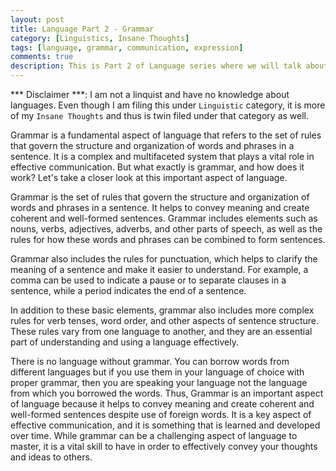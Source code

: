 ```yaml
---
layout: post
title: Language Part 2 - Grammar
category: [Linguistics, Insane Thoughts]
tags: [language, grammar, communication, expression]
comments: true
description: This is Part 2 of Language series where we will talk about grammar.
---
```

*** Disclaimer ***: I am not a linquist and have no knowledge about languages. Even though I am filing this under `Linguistic` category, it is more of my `Insane Thoughts` and thus is twin filed under that category as well.

Grammar is a fundamental aspect of language that refers to the set of rules that govern the structure and organization of words and phrases in a sentence. It is a complex and multifaceted system that plays a vital role in effective communication.
But what exactly is grammar, and how does it work? Let's take a closer look at this important aspect of language.

Grammar is the set of rules that govern the structure and organization of words and phrases in a sentence. It helps to convey meaning and create coherent and well-formed sentences. Grammar includes elements such as nouns, verbs, adjectives, adverbs, and other parts of speech, as well as the rules for how these words and phrases can be combined to form sentences.

Grammar also includes the rules for punctuation, which helps to clarify the meaning of a sentence and make it easier to understand. For example, a comma can be used to indicate a pause or to separate clauses in a sentence, while a period indicates the end of a sentence.

In addition to these basic elements, grammar also includes more complex rules for verb tenses, word order, and other aspects of sentence structure. These rules vary from one language to another, and they are an essential part of understanding and using a language effectively.


There is no language without grammar. You can borrow words from different languages but if you use them in your language of choice with proper grammar, then you are speaking your language not the language from which you borrowed the words. Thus, Grammar is an important aspect of language because it helps to convey meaning and create coherent and well-formed sentences despite use of foreign words. It is a key aspect of effective communication, and it is something that is learned and developed over time. While grammar can be a challenging aspect of language to master, it is a vital skill to have in order to effectively convey your thoughts and ideas to others.



